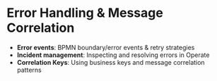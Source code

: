 # Error Handling & Message Correlation

- **Error events**: BPMN boundary/error events & retry strategies
- **Incident management**: Inspecting and resolving errors in Operate
- **Correlation Keys**: Using business keys and message correlation patterns
